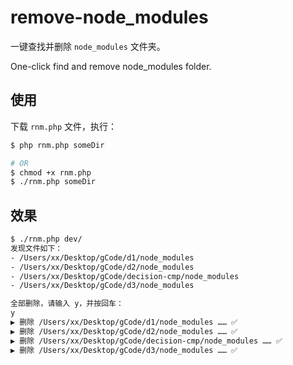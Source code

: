 # remove-node_modules
一键查找并删除 `node_modules` 文件夹。

One-click find and remove node_modules folder.

## 使用

下载 `rnm.php` 文件，执行：

```bash
$ php rnm.php someDir

# OR
$ chmod +x rnm.php
$ ./rnm.php someDir
```

## 效果

```bash
$ ./rnm.php dev/ 
发现文件如下：
- /Users/xx/Desktop/gCode/d1/node_modules
- /Users/xx/Desktop/gCode/d2/node_modules
- /Users/xx/Desktop/gCode/decision-cmp/node_modules
- /Users/xx/Desktop/gCode/d3/node_modules

全部删除，请输入 y，并按回车：
y
▶ 删除 /Users/xx/Desktop/gCode/d1/node_modules …… ✅ 
▶ 删除 /Users/xx/Desktop/gCode/d2/node_modules …… ✅ 
▶ 删除 /Users/xx/Desktop/gCode/decision-cmp/node_modules …… ✅ 
▶ 删除 /Users/xx/Desktop/gCode/d3/node_modules …… ✅ 
```
